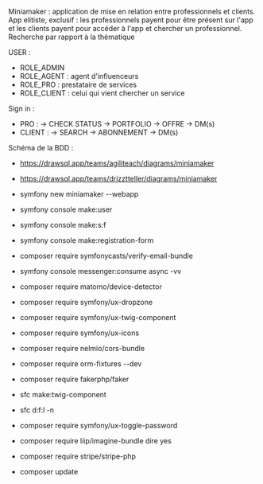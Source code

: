 Miniamaker : application de mise en relation entre professionnels et clients. App elitiste, exclusif : les professionnels payent pour être présent sur l'app et les clients payent pour accéder à l'app et chercher un professionnel. 
Recherche par rapport à la thématique

USER : 
- ROLE_ADMIN
- ROLE_AGENT : agent d'influenceurs 
- ROLE_PRO : prestataire de services
- ROLE_CLIENT : celui qui vient chercher un service

Sign in : 
- PRO : -> CHECK STATUS -> PORTFOLIO -> OFFRE -> DM(s)
- CLIENT : -> SEARCH -> ABONNEMENT -> DM(s)

Schéma de la BDD : 
- https://drawsql.app/teams/agiliteach/diagrams/miniamaker
- https://drawsql.app/teams/drizztteller/diagrams/miniamaker

- symfony new miniamaker --webapp   
- symfony console make:user    
- symfony console make:s:f
- symfony console make:registration-form
- composer require symfonycasts/verify-email-bundle
- symfony console messenger:consume async -vv
- composer require matomo/device-detector
- composer require symfony/ux-dropzone
- composer require symfony/ux-twig-component
- composer require symfony/ux-icons
- composer require nelmio/cors-bundle
- composer require orm-fixtures --dev
- composer require fakerphp/faker    
- sfc make:twig-component
- sfc d:f:l -n
- composer require symfony/ux-toggle-password
- composer require liip/imagine-bundle   dire yes
- composer require stripe/stripe-php
- composer update


